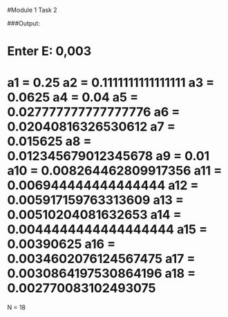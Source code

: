 #Module 1 Task 2

###Output:

Enter E:
0,003
=====================
a1 = 0.25
a2 = 0.1111111111111111
a3 = 0.0625
a4 = 0.04
a5 = 0.027777777777777776
a6 = 0.02040816326530612
a7 = 0.015625
a8 = 0.012345679012345678
a9 = 0.01
a10 = 0.008264462809917356
a11 = 0.006944444444444444
a12 = 0.005917159763313609
a13 = 0.00510204081632653
a14 = 0.0044444444444444444
a15 = 0.00390625
a16 = 0.0034602076124567475
a17 = 0.0030864197530864196
a18 = 0.002770083102493075
=====================
N = 18